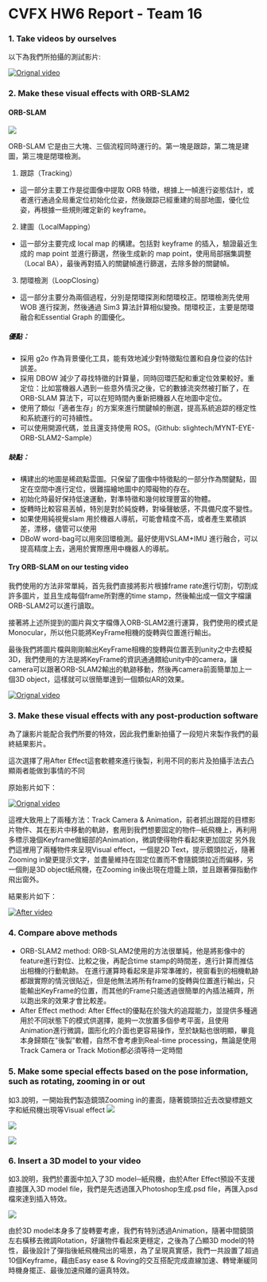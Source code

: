 # CVFX HW6 Report - Team 16

### 1. Take videos by ourselves
以下為我們所拍攝的測試影片:

[![Orignal video](http://img.youtube.com/vi/3TmlKczMQds/0.jpg)](https://youtu.be/3TmlKczMQds)

### 2. Make these visual effects with ORB-SLAM2

#### ORB-SLAM
![](https://i.imgur.com/AFCcaZk.png)

ORB-SLAM 它是由三大塊、三個流程同時運行的。第一塊是跟踪，第二塊是建圖，第三塊是閉環檢測。

1. 跟踪（Tracking）
- 這一部分主要工作是從圖像中提取 ORB 特徵，根據上一幀進行姿態估計，或者進行通過全局重定位初始化位姿，然後跟踪已經重建的局部地圖，優化位姿，再根據一些規則確定新的 keyframe。

2. 建圖（LocalMapping）

- 這一部分主要完成 local map 的構建。包括對 keyframe 的插入，驗證最近生成的 map point 並進行篩選，然後生成新的 map point，使用局部捆集調整（Local BA），最後再對插入的關鍵幀進行篩選，去除多餘的關鍵幀。

3. 閉環檢測（LoopClosing）

- 這一部分主要分為兩個過程，分別是閉環探測和閉環校正。閉環檢測先使用 WOB 進行探測，然後通過 Sim3 算法計算相似變換。閉環校正，主要是閉環融合和Essential Graph 的圖優化。

##### 優點：

* 採用 g2o 作為背景優化工具，能有效地減少對特徵點位置和自身位姿的估計誤差。
* 採用 DBOW 減少了尋找特徵的計算量，同時回環匹配和重定位效果較好。重定位：比如當機器人遇到一些意外情況之後，它的數據流突然被打斷了，在ORB-SLAM 算法下，可以在短時間內重新把機器人在地圖中定位。
* 使用了類似「適者生存」的方案來進行關鍵幀的刪選，提高系統追踪的穩定性和系統運行的可持續性。
* 可以使用開源代碼，並且還支持使用 ROS。(Github: slightech/MYNT-EYE-ORB-SLAM2-Sample）

##### 缺點：

* 構建出的地圖是稀疏點雲圖。只保留了圖像中特徵點的一部分作為關鍵點，固定在空間中進行定位，很難描繪地圖中的障礙物的存在。
* 初始化時最好保持低速運動，對準特徵和幾何紋理豐富的物體。
* 旋轉時比較容易丟幀，特別是對於純旋轉，對噪聲敏感，不具備尺度不變性。
* 如果使用純視覺slam 用於機器人導航，可能會精度不高，或者產生累積誤差，漂移，儘管可以使用
* DBoW word-bag可以用來回環檢測。最好使用VSLAM+IMU 進行融合，可以提高精度上去，適用於實際應用中機器人的導航。

#### Try ORB-SLAM on our testing video
我們使用的方法非常單純，首先我們直接將影片根據frame rate進行切割，切割成許多圖片，並且生成每個frame所對應的time stamp，然後輸出成一個文字檔讓ORB-SLAM2可以進行讀取。

接著將上述所提到的圖片與文字檔傳入ORB-SLAM2進行運算，我們使用的模式是Monocular，所以他只能將KeyFrame相機的旋轉與位置進行輸出。

最後我們將圖片檔與剛剛輸出KeyFrame相機的旋轉與位置丟到unity之中去模擬3D，我們使用的方法是將KeyFrame的資訊通通餵給unity中的camera，讓camera可以跟著ORB-SLAM2輸出的軌跡移動，然後再camera前面簡單加上一個3D object，這樣就可以很簡單達到一個類似AR的效果。

[![Orignal video](http://img.youtube.com/vi/C8XTWXcMIWc/0.jpg)](https://youtu.be/C8XTWXcMIWc)
### 3. Make these visual effects with any post-production software

為了讓影片能配合我們所要的特效，因此我們重新拍攝了一段短片來製作我們的最終結果影片。

這次選擇了用After Effect這套軟體來進行後製，利用不同的影片及拍攝手法去凸顯兩者能做到事情的不同

原始影片如下：

[![Orignal video](http://img.youtube.com/vi/IpXLfVhbmdY/0.jpg)](https://youtu.be/IpXLfVhbmdY)

這裡大致用上了兩種方法：Track Camera & Animation，前者抓出跟蹤的目標影片物件、其在影片中移動的軌跡，套用到我們想要固定的物件─紙飛機上，再利用多標示幾個Keyframe做細部的Animation，微調使得物件看起來更加固定
另外我們這裡用了兩種物件來呈現Visual effect，一個是2D Text，提示鏡頭拉近，隨著Zooming in變更提示文字，並盡量維持在固定位置而不會隨鏡頭拉近而偏移，另一個則是3D object紙飛機，在Zooming in後出現在燈籠上頭，並且跟著彈指動作飛出窗外。

結果影片如下：

[![After video](http://img.youtube.com/vi/vIIGvNa-YIc/0.jpg)](https://youtu.be/vIIGvNa-YIc)

### 4. Compare above methods
* ORB-SLAM2 method:
ORB-SLAM2使用的方法很單純，他是將影像中的feature進行對位、比較之後，再配合time stamp的時間差，進行計算而推估出相機的行動軌跡。
在進行運算時看起來是非常準確的，視窗看到的相機軌跡都跟實際的情況很貼近，但是他無法將所有frame的旋轉與位置進行輸出，只能輸出KeyFrame的位置，而其他的Frame只能透過很簡單的內插法補齊，所以跑出來的效果才會比較差。
* After Effect method:
After Effect的優點在於強大的追蹤能力，並提供多種適用於不同狀態下的模式供選擇，能夠一次放置多個參考平面，且使用Animation進行微調，圖形化的介面也更容易操作，至於缺點也很明顯，畢竟本身歸類在"後製"軟體，自然不會考慮到Real-time processing，無論是使用Track Camera or Track Motion都必須等待一定時間 

### 5. Make some special effects based on the pose information, such as rotating, zooming in or out

如3.說明，一開始我們製造鏡頭Zooming in的畫面，隨著鏡頭拉近去改變標題文字和紙飛機出現等Visual effect
![](https://i.imgur.com/m9bSQxZ.png)

![](https://i.imgur.com/PtGQPYO.png)

![](https://i.imgur.com/QiFE0LA.png)


### 6. Insert a 3D model to your video

如3.說明，我們於畫面中加入了3D model─紙飛機，由於After Effect預設不支援直接匯入3D model file，我們是先透過匯入Photoshop生成.psd file，再匯入psd檔來達到插入特效。

![](https://i.imgur.com/xJDrKz6.png)

由於3D model本身多了旋轉要考慮，我們有特別透過Animation，隨著中間鏡頭左右橫移去微調Rotation，好讓物件看起來更穩定，之後為了凸顯3D model的特性，最後設計了彈指後紙飛機飛出的場景，為了呈現真實感，我們一共設置了超過10個Keyframe，藉由Easy ease & Roving的交互搭配完成直線加速、轉彎漸緩同時機身擺正、最後加速飛離的逼真特效。


